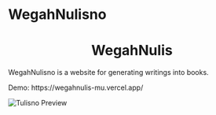 # WegahNulisno
<h1 align="center">WegahNulis</h1>

<p>
 WegahNulisno is a website for generating writings into books.
</p>
Demo: https://wegahnulis-mu.vercel.app/
<br>

![Tulisno Preview](https://i.imgur.com/2XU2qYo.png)
